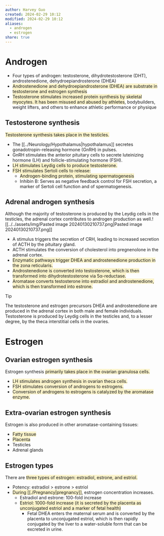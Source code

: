 ```yaml
---
author: Harvey Guo
created: 2024-02-29 10:12
modified: 2024-02-29 10:12
aliases:
  - androgen
  - estrogen
share: true
---
```



# Androgen
- Four types of androgen: testosterone, dihydrotestosterone (DHT), androstenedione, dehydroepiandrosterone (DHEA)
- <span style="background:rgba(240, 200, 0, 0.2)">Androstenedione and dehydroepiandrosterone (DHEA) are substrate in testosterone and estrogen synthesis</span>
- <span style="background:rgba(240, 200, 0, 0.2)">Testosterone stimulates increased protein synthesis by skeletal myocytes. It has been misused and abused by athletes</span>, bodybuilders, weight lifters, and others to enhance athletic performance or physique
## Testosterone synthesis
<span style="background:rgba(240, 200, 0, 0.2)">Testosterone synthesis takes place in the testicles.</span>
- The [[../Neurology/Hypothalamus|hypothalamus]] secretes gonadotropin-releasing hormone (GnRH) in pulses.
- GnRH stimulates the anterior pituitary cells to secrete luteinizing hormone (LH) and follicle-stimulating hormone (FSH).
- <span style="background:rgba(240, 200, 0, 0.2)">LH stimulates Leydig cells to produce testosterone.</span>
- <span style="background:rgba(240, 200, 0, 0.2)">FSH stimulates Sertoli cells to release:</span>
	- <span style="background:rgba(240, 200, 0, 0.2)">Androgen-binding protein, stimulating spermatogenesis</span>
	- Inhibin B: Serves as negative feedback control for FSH secretion, a marker of Sertoli cell function and of spermatogenesis.
## Adrenal androgen synthesis
Although the majority of testosterone is produced by the Leydig cells in the testicles, the adrenal cortex contributes to androgen production as well.![[../../assets/img/Pasted image 20240130210737.png|Pasted image 20240130210737.png]]
- A stimulus triggers the secretion of CRH, leading to increased secretion of ACTH by the pituitary gland. 
- ACTH stimulates the conversion of cholesterol into pregnenolone in the adrenal cortex. 
- <span style="background:rgba(240, 200, 0, 0.2)">Enzymatic pathways trigger DHEA and androstenedione production in the zona reticularis.</span>
- <span style="background:rgba(240, 200, 0, 0.2)">Androstenedione is converted into testosterone, which is then transformed into dihydrotestosterone via 5α-reductase.</span>
- <span style="background:rgba(240, 200, 0, 0.2)">Aromatase converts testosterone into estradiol and androstenedione, which is then transformed into estrone.</span>
>[!tip] 
>The testosterone and estrogen precursors DHEA and androstenedione are produced in the adrenal cortex in both male and female individuals. Testosterone is produced by Leydig cells in the testicles and, to a lesser degree, by the theca interstitial cells in the ovaries.
# Estrogen
## Ovarian estrogen synthesis
Estrogen synthesis <span style="background:rgba(240, 200, 0, 0.2)">primarily takes place in the ovarian granulosa cells.</span>
- <span style="background:rgba(240, 200, 0, 0.2)">LH stimulates androgen synthesis in ovarian theca cells.</span>
- <span style="background:rgba(240, 200, 0, 0.2)">FSH stimulates conversion of androgens to estrogens.</span>
- <span style="background:rgba(240, 200, 0, 0.2)">Conversion of androgens to estrogens is catalyzed by the aromatase enzyme.</span>
## Extra-ovarian estrogen synthesis
Estrogen is also produced in other aromatase-containing tissues:
- <span style="background:rgba(240, 200, 0, 0.2)">Fatty tissue</span>
- <span style="background:rgba(240, 200, 0, 0.2)">Placenta</span>
- Testicles
- Adrenal glands
## Estrogen types
There are <span style="background:rgba(240, 200, 0, 0.2)">three types of estrogen: estradiol, estrone, and estriol.</span>
- Potency: estradiol > estrone > estriol
- <span style="background:rgba(240, 200, 0, 0.2)">During [[./Pregnancy|pregnancy]]</span>, estrogen concentration increases.
	- Estradiol and estrone: 100-fold increase
	- <span style="background:rgba(240, 200, 0, 0.2)">Estriol: 1000-fold increase (it is secreted by the placenta as unconjugated estriol and a marker of fetal health)</span>
		- Fetal DHEA enters the maternal serum and is converted by the placenta to unconjugated estriol, which is then rapidly conjugated by the liver to a water-soluble form that can be excreted in urine.